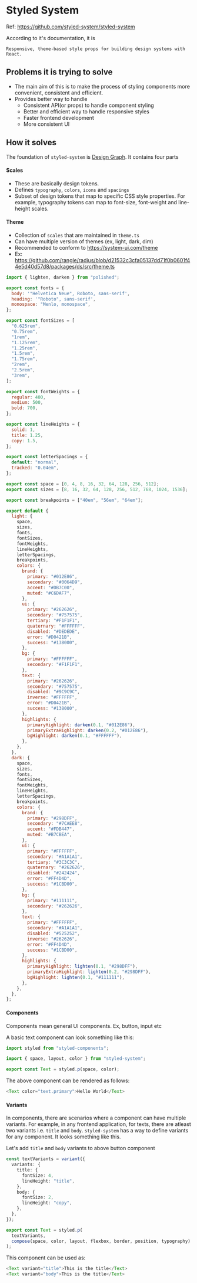 # Styled System

Ref: https://github.com/styled-system/styled-system

According to it's documentation, it is

```
Responsive, theme-based style props for building design systems with React.
```

## Problems it is trying to solve

- The main aim of this is to make the process of styling components more convenient, consistent and efficient.
- Provides better way to handle
  - Consistent API(or props) to handle component styling
  - Better and efficient way to handle responsive styles
  - Faster frontend development
  - More consistent UI

## How it solves

The foundation of `styled-system` is [Design Graph](design-graph.md). It contains four parts

#### Scales

- These are basically design tokens.
- Defines `typography`, `colors`, `icons` and `spacings`
- Subset of design tokens that map to specific CSS style properties. For example, typography tokens can map to font-size, font-weight and line-height scales.

#### Theme

- Collection of `scales` that are maintained in `theme.ts`
- Can have multiple version of themes (ex, light, dark, dim)
- Recommended to conform to https://system-ui.com/theme
- Ex: https://github.com/rangle/radius/blob/d21532c3cfa05137dd71f0b0601f44e5d40d57d8/packages/ds/src/theme.ts

```javascript
import { lighten, darken } from "polished";

export const fonts = {
  body: '"Helvetica Neue", Roboto, sans-serif',
  heading: '"Roboto", sans-serif',
  monospace: "Menlo, monospace",
};

export const fontSizes = [
  "0.625rem",
  "0.75rem",
  "1rem",
  "1.125rem",
  "1.25rem",
  "1.5rem",
  "1.75rem",
  "2rem",
  "2.5rem",
  "3rem",
];

export const fontWeights = {
  regular: 400,
  medium: 500,
  bold: 700,
};

export const lineHeights = {
  solid: 1,
  title: 1.25,
  copy: 1.5,
};

export const letterSpacings = {
  default: "normal",
  tracked: "0.04em",
};

export const space = [0, 4, 8, 16, 32, 64, 128, 256, 512];
export const sizes = [8, 16, 32, 64, 128, 256, 512, 768, 1024, 1536];

export const breakpoints = ["40em", "56em", "64em"];

export default {
  light: {
    space,
    sizes,
    fonts,
    fontSizes,
    fontWeights,
    lineHeights,
    letterSpacings,
    breakpoints,
    colors: {
      brand: {
        primary: "#012E86",
        secondary: "#0064D9",
        accent: "#DB7C00",
        muted: "#C6DAF7",
      },
      ui: {
        primary: "#262626",
        secondary: "#757575",
        tertiary: "#F1F1F1",
        quaternary: "#FFFFFF",
        disabled: "#DEDEDE",
        error: "#D0421B",
        success: "#138000",
      },
      bg: {
        primary: "#FFFFFF",
        secondary: "#F1F1F1",
      },
      text: {
        primary: "#262626",
        secondary: "#757575",
        disabled: "#9C9C9C",
        inverse: "#FFFFFF",
        error: "#D0421B",
        success: "#138000",
      },
      highlights: {
        primaryHighlight: darken(0.1, "#012E86"),
        primaryExtraHighlight: darken(0.2, "#012E86"),
        bgHighlight: darken(0.1, "#FFFFFF"),
      },
    },
  },
  dark: {
    space,
    sizes,
    fonts,
    fontSizes,
    fontWeights,
    lineHeights,
    letterSpacings,
    breakpoints,
    colors: {
      brand: {
        primary: "#298DFF",
        secondary: "#7CAEE8",
        accent: "#FDB447",
        muted: "#B7CBEA",
      },
      ui: {
        primary: "#FFFFFF",
        secondary: "#A1A1A1",
        tertiary: "#3C3C3C",
        quaternary: "#262626",
        disabled: "#242424",
        error: "#FF4D4D",
        success: "#1CBD00",
      },
      bg: {
        primary: "#111111",
        secondary: "#262626",
      },
      text: {
        primary: "#FFFFFF",
        secondary: "#A1A1A1",
        disabled: "#525252",
        inverse: "#262626",
        error: "#FF4D4D",
        success: "#1CBD00",
      },
      highlights: {
        primaryHighlight: lighten(0.1, "#298DFF"),
        primaryExtraHighlight: lighten(0.2, "#298DFF"),
        bgHighlight: lighten(0.1, "#111111"),
      },
    },
  },
};
```

#### Components

Components mean general UI components. Ex, button, input etc

A basic text component can look something like this:

```typescript
import styled from "styled-components";

import { space, layout, color } from "styled-system";

export const Text = styled.p(space, color);
```

The above component can be rendered as follows:

```typescript
<Text color="text.primary">Hello World</Text>
```

#### Variants

In components, there are scenarios where a component can have multiple variants. For example, in any frontend application, for texts, there are atleast two variants i.e. `title` and `body`. `styled-system` has a way to define variants for any component. It looks something like this.

Let's add `title` and `body` variants to above button component

```typescript
const textVariants = variant({
  variants: {
    title: {
      fontSize: 4,
      lineHeight: "title",
    },
    body: {
      fontSize: 2,
      lineHeight: "copy",
    },
  },
});

export const Text = styled.p(
  textVariants,
  compose(space, color, layout, flexbox, border, position, typography)
);
```

This component can be used as:

```typescript
<Text variant="title">This is the title</Text>
<Text variant="body">This is the title</Text>
```

